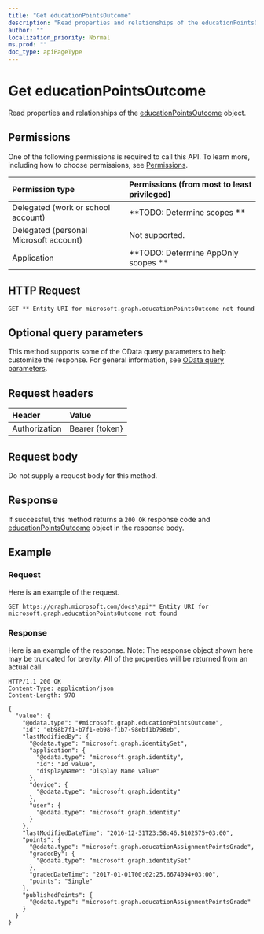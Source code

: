 ```yaml
---
title: "Get educationPointsOutcome"
description: "Read properties and relationships of the educationPointsOutcome object."
author: ""
localization_priority: Normal
ms.prod: ""
doc_type: apiPageType
---
```


# Get educationPointsOutcome

Read properties and relationships of the [educationPointsOutcome](../resources/educationpointsoutcome.md) object.

## Permissions
One of the following permissions is required to call this API. To learn more, including how to choose permissions, see [Permissions](/concepts/permissions-reference.md).

|Permission type|Permissions (from most to least privileged)|
|:---|:---|
|Delegated (work or school account)|**TODO: Determine scopes **|
|Delegated (personal Microsoft account)|Not supported.|
|Application|**TODO: Determine AppOnly scopes **|

## HTTP Request
<!-- {
  "blockType": "ignored"
}
-->
``` http
GET ** Entity URI for microsoft.graph.educationPointsOutcome not found
```

## Optional query parameters
This method supports some of the OData query parameters to help customize the response. For general information, see [OData query parameters](/graph/query-parameters).

## Request headers
|Header|Value|
|:---|:---|
|Authorization|Bearer {token}|

## Request body
Do not supply a request body for this method.

## Response
If successful, this method returns a `200 OK` response code and [educationPointsOutcome](../resources/educationpointsoutcome.md) object in the response body.

## Example

### Request
Here is an example of the request.
<!-- {
  "blockType": "request",
  "name": "get_educationpointsoutcome"
}
-->
``` http
GET https://graph.microsoft.com/docs\api** Entity URI for microsoft.graph.educationPointsOutcome not found
```

### Response
Here is an example of the response. Note: The response object shown here may be truncated for brevity. All of the properties will be returned from an actual call.
<!-- {
  "blockType": "response",
  "truncated": true,
  "@odata.type": "microsoft.graph.educationPointsOutcome"
}
-->
``` http
HTTP/1.1 200 OK
Content-Type: application/json
Content-Length: 978

{
  "value": {
    "@odata.type": "#microsoft.graph.educationPointsOutcome",
    "id": "eb98b7f1-b7f1-eb98-f1b7-98ebf1b798eb",
    "lastModifiedBy": {
      "@odata.type": "microsoft.graph.identitySet",
      "application": {
        "@odata.type": "microsoft.graph.identity",
        "id": "Id value",
        "displayName": "Display Name value"
      },
      "device": {
        "@odata.type": "microsoft.graph.identity"
      },
      "user": {
        "@odata.type": "microsoft.graph.identity"
      }
    },
    "lastModifiedDateTime": "2016-12-31T23:58:46.8102575+03:00",
    "points": {
      "@odata.type": "microsoft.graph.educationAssignmentPointsGrade",
      "gradedBy": {
        "@odata.type": "microsoft.graph.identitySet"
      },
      "gradedDateTime": "2017-01-01T00:02:25.6674094+03:00",
      "points": "Single"
    },
    "publishedPoints": {
      "@odata.type": "microsoft.graph.educationAssignmentPointsGrade"
    }
  }
}
```

